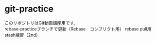 # git-practice
このリポジトリはGit動画講座用です．  
rebase-practiceブランチで更新（Rebase　コンフリクト用）
rebase pull用
stash練習（2nd）
